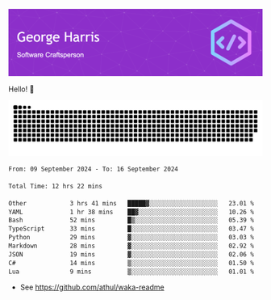 ![img](./assets/github-header.png)

Hello! :wave:

<div align="center">
  <img  src="https://raw.githubusercontent.com/1999AZZAR/1999AZZAR/readme/resources/grid-snake.svg" alt="snake" />
</div>

<!--START_SECTION:waka-->

```txt
From: 09 September 2024 - To: 16 September 2024

Total Time: 12 hrs 22 mins

Other            3 hrs 41 mins   █████▓░░░░░░░░░░░░░░░░░░░   23.01 %
YAML             1 hr 38 mins    ██▓░░░░░░░░░░░░░░░░░░░░░░   10.26 %
Bash             52 mins         █▒░░░░░░░░░░░░░░░░░░░░░░░   05.39 %
TypeScript       33 mins         █░░░░░░░░░░░░░░░░░░░░░░░░   03.47 %
Python           29 mins         ▓░░░░░░░░░░░░░░░░░░░░░░░░   03.03 %
Markdown         28 mins         ▓░░░░░░░░░░░░░░░░░░░░░░░░   02.92 %
JSON             19 mins         ▓░░░░░░░░░░░░░░░░░░░░░░░░   02.06 %
C#               14 mins         ▒░░░░░░░░░░░░░░░░░░░░░░░░   01.50 %
Lua              9 mins          ▒░░░░░░░░░░░░░░░░░░░░░░░░   01.01 %
```

<!--END_SECTION:waka-->

- See <https://github.com/athul/waka-readme>
